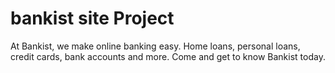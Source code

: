 # bankist site Project

At Bankist, we make online banking easy. Home loans, personal loans, credit cards, bank accounts and more. Come and get to know Bankist today.
